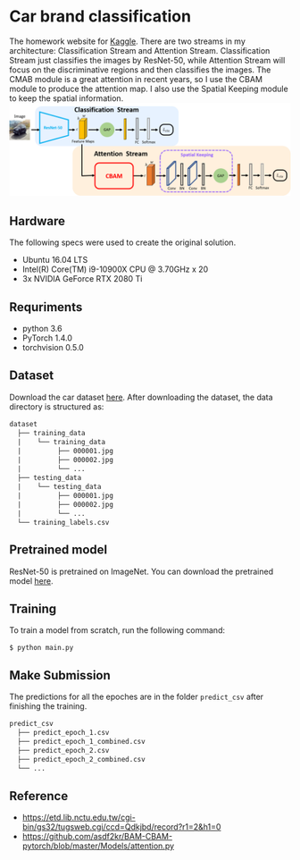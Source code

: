 # Car brand classification
The homework website for [Kaggle](https://www.kaggle.com/c/cs-t0828-2020-hw1).
There are two streams in my architecture: Classification Stream and Attention Stream. Classification Stream just classifies the images by ResNet-50, while Attention Stream will focus on the discriminative regions and then classifies the images. The CMAB module is a great attention in recent years, so I use the CBAM module to produce the attention map. I also use the Spatial Keeping module to keep the spatial information.
![alt text](https://github.com/danny91708/Selected-Topics-in-Visual-Recognition-using-Deep-Learning/blob/main/HW1/architecture.png?raw=true)

## Hardware
The following specs were used to create the original solution.
- Ubuntu 16.04 LTS
- Intel(R) Core(TM) i9-10900X CPU @ 3.70GHz x 20
- 3x NVIDIA GeForce RTX 2080 Ti

## Requriments
- python 3.6
- PyTorch 1.4.0
- torchvision 0.5.0

## Dataset
Download the car dataset [here](https://www.kaggle.com/c/cs-t0828-2020-hw1/data).
After downloading the dataset, the data directory is structured as:
```
dataset
  ├── training_data
  |    └── training_data
  |         ├── 000001.jpg
  |         ├── 000002.jpg
  |         └── ...
  ├── testing_data
  |    └── testing_data
  |         ├── 000001.jpg
  |         ├── 000002.jpg
  |         └── ...
  └── training_labels.csv
```

## Pretrained model
ResNet-50 is pretrained on ImageNet.
You can download the pretrained model [here](https://drive.google.com/file/d/1RZSCxmEbZQrAajbt871x8rvbrkfyta_v/view?usp=sharing).

## Training
To train a model from scratch, run the following command:
```
$ python main.py
```

## Make Submission
The predictions for all the epoches are in the folder `predict_csv` after finishing the training.
```
predict_csv
  ├── predict_epoch_1.csv
  ├── predict_epoch_1_combined.csv
  ├── predict_epoch_2.csv
  ├── predict_epoch_2_combined.csv
  └── ...
```

## Reference
- https://etd.lib.nctu.edu.tw/cgi-bin/gs32/tugsweb.cgi/ccd=Qdkjbd/record?r1=2&h1=0
- https://github.com/asdf2kr/BAM-CBAM-pytorch/blob/master/Models/attention.py
